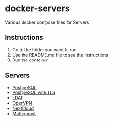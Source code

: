 # docker-servers
Various docker compose files for Servers

## Instructions

1. Go to the folder you want to run
2. Use the README.md file to see the instructions
3. Run the container

## Servers

* [PostgreSQL](postgresql/README.md)
* [PostgreSQL with TLS](postgres-tls/README.md)
* [LDAP](openldap/README.md)
* [OpenVPN](openvpn/README.md)
* [NextCloud](nextcloud/README.md)
* [Mattermost](mattermost/README.md)


